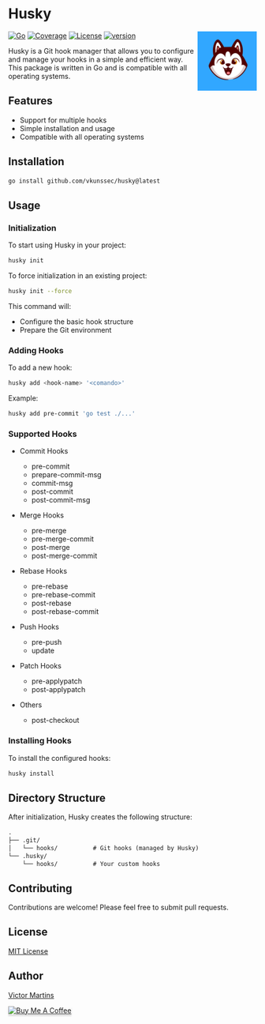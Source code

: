 # Husky 

<img src="https://raw.githubusercontent.com/vkunssec/husky/refs/heads/main/husky.svg" alt="Husky" width="120" align="right" style="">

[![Go](https://github.com/vkunssec/husky/actions/workflows/go.yaml/badge.svg)](https://github.com/vkunssec/husky/actions/workflows/go.yaml) [![Coverage](https://github.com/vkunssec/husky/actions/workflows/ci.yaml/badge.svg)](https://github.com/vkunssec/husky/actions/workflows/ci.yaml) [![License](https://img.shields.io/badge/License-MIT-blue.svg)](LICENSE) [![version](https://img.shields.io/github/v/release/vkunssec/husky)](https://github.com/vkunssec/husky/releases/latest)

Husky is a Git hook manager that allows you to configure and manage your hooks in a simple and efficient way. This package is written in Go and is compatible with all operating systems.

## Features

- Support for multiple hooks
- Simple installation and usage
- Compatible with all operating systems

## Installation

```bash
go install github.com/vkunssec/husky@latest
```

## Usage

### Initialization

To start using Husky in your project:

```bash
husky init
```

To force initialization in an existing project:

```bash
husky init --force
```

This command will:
- Configure the basic hook structure
- Prepare the Git environment

### Adding Hooks

To add a new hook:

```bash
husky add <hook-name> '<comando>'
```

Example:
```bash
husky add pre-commit 'go test ./...'
```

### Supported Hooks

- Commit Hooks
  - pre-commit
  - prepare-commit-msg
  - commit-msg
  - post-commit
  - post-commit-msg

- Merge Hooks
  - pre-merge
  - pre-merge-commit
  - post-merge
  - post-merge-commit

- Rebase Hooks
  - pre-rebase
  - pre-rebase-commit
  - post-rebase
  - post-rebase-commit

- Push Hooks
  - pre-push
  - update

- Patch Hooks
  - pre-applypatch
  - post-applypatch

- Others
  - post-checkout

### Installing Hooks

To install the configured hooks:

```bash
husky install   
```

## Directory Structure

After initialization, Husky creates the following structure:

```
.
├── .git/
│   └── hooks/          # Git hooks (managed by Husky)
└── .husky/
    └── hooks/          # Your custom hooks
```

## Contributing

Contributions are welcome! Please feel free to submit pull requests.

## License

[MIT License](LICENSE)

## Author

[Victor Martins](https://github.com/vkunssec)

<a href="https://www.buymeacoffee.com/vkunssec" target="_blank"><img src="https://www.buymeacoffee.com/assets/img/custom_images/orange_img.png" alt="Buy Me A Coffee" style="height: 41px !important;width: 174px !important;box-shadow: 0px 3px 2px 0px rgba(190, 190, 190, 0.5) !important;-webkit-box-shadow: 0px 3px 2px 0px rgba(190, 190, 190, 0.5) !important;" ></a>


